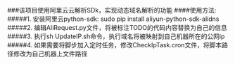 ###该项目使用阿里云云解析SDk，实现动态域名解析的功能
####使用方法:
#####1. 安装阿里云python-sdk: sudo pip install aliyun-python-sdk-alidns
#####2. 编辑AliRequest.py文件，将被标注TODO的代码内容替换为自己的信息
#####3. 执行sh UpdateIP.sh命令，执行域名将被映射到自己机器所在的公网ip
#####4. 如果需要将脚步加入定时任务，修改CheckIpTask.cron文件，将脚本路径修改为自己机器上文件路径